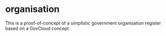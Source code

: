 # organisation
This is a proof-of-concept of a simplistic government organisation register based on a GovCloud concept.
